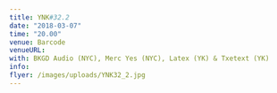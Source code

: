 ```yaml
---
title: YNK#32.2
date: "2018-03-07"
time: "20.00"
venue: Barcode
venueURL:
with: BKGD Audio (NYC), Merc Yes (NYC), Latex (YK) & Txetext (YK)
info:
flyer: /images/uploads/YNK32_2.jpg
---
```


#
